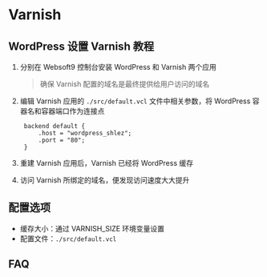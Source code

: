# Varnish

## WordPress 设置 Varnish 教程

1. 分别在 Websoft9 控制台安装 WordPress 和 Varnish 两个应用
   > 确保 Varnish 配置的域名是最终提供给用户访问的域名

2. 编辑 Varnish 应用的 `./src/default.vcl` 文件中相关参数，将 WordPress 容器名和容器端口作为连接点
   ```
    backend default {
        .host = "wordpress_shlez";
        .port = "80";
    }
   ```

3. 重建 Varnish 应用后，Varnish 已经将 WordPress 缓存

4. 访问 Varnish 所绑定的域名，便发现访问速度大大提升 

## 配置选项

- 缓存大小：通过 VARNISH_SIZE 环境变量设置
- 配置文件：`./src/default.vcl`

## FAQ
